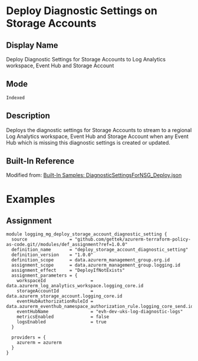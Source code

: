 # Deploy Diagnostic Settings on Storage Accounts

## Display Name

Deploy Diagnostic Settings for Storage Accounts to Log Analytics workspace, Event Hub and Storage Account

## Mode

`Indexed`

## Description

Deploys the diagnostic settings for Storage Accounts to stream to a regional Log Analytics workspace, Event Hub and Storage Account when any Event Hub which is missing this diagnostic settings is created or updated.

## Built-In Reference

Modified from: [Built-In Samples: DiagnosticSettingsForNSG_Deploy.json](https://github.com/Azure/azure-policy/blob/master/built-in-policies/policyDefinitions/Monitoring/DiagnosticSettingsForNSG_Deploy.json)

# Examples

## Assignment
```hcl
module logging_mg_deploy_storage_account_diagnostic_setting {
  source                = "github.com/gettek/azurerm-terraform-policy-as-code.git//modules/def_assignment?ref=1.0.0"
  definition_name       = "deploy_storage_account_diagnostic_setting"
  definition_version    = "1.0.0"
  definition_scope      = data.azurerm_management_group.org.id
  assignment_scope      = data.azurerm_management_group.logging.id
  assignment_effect     = "DeployIfNotExists"
  assignment_parameters = {
    workspaceId                 = data.azurerm_log_analytics_workspace.logging_core.id
    storageAccountId            = data.azurerm_storage_account.logging_core.id
    eventHubAuthorizationRuleId = data.azurerm_eventhub_namespace_authorization_rule.logging_core_send.id
    eventHubName                = "evh-dev-uks-log-diagnostic-logs"
    metricsEnabled              = false
    logsEnabled                 = true
  }

  providers = {
    azurerm = azurerm
  }
}
```